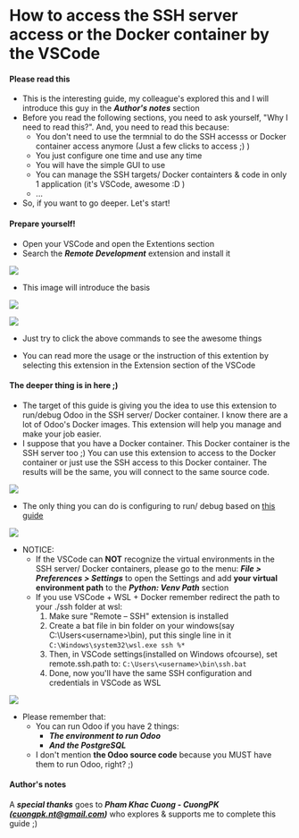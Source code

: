 # How to access the SSH server access or the Docker container by the VSCode

#### Please read this
- This is the interesting guide, my colleague's explored this and I will introduce this guy in the ***Author's notes*** section
- Before you read the following sections, you need to ask yourself, "Why I need to read this?". And, you need to read this because:
  - You don't need to use the termnial to do the SSH accesss or Docker container access anymore (Just a few clicks to access ;) )
  - You just configure one time and use any time
  - You will have the simple GUI to use
  - You can manage the SSH targets/ Docker containters & code in only 1 application (it's VSCode, awesome :D )
  - ...
- So, if you want to go deeper. Let's start!

#### Prepare yourself!
- Open your VSCode and open the Extentions section
- Search the ***Remote Development*** extension and install it

![](static/img/guide_ssh_docker_vscode/guide_ssh_docker_vscode_01.png)

- This image will introduce the basis

![](static/img/guide_ssh_docker_vscode/guide_ssh_docker_vscode_02.png)

![](static/img/guide_ssh_docker_vscode/guide_ssh_docker_vscode_03.png)

- Just try to click the above commands to see the awesome things

- You can read more the usage or the instruction of this extention by selecting this extension in the Extension section of the VSCode

#### The deeper thing is in here ;)
- The target of this guide is giving you the idea to use this extension to run/debug Odoo in the SSH server/ Docker container. I know there are a lot of Odoo's Docker images. This extension will help you manage and make your job easier.
- I suppose that you have a Docker container. This Docker container is the SSH server too ;) You can use this extension to access to the Docker container or just use the SSH access to this Docker container. The results will be the same, you will connect to the same source code.

![](static/img/guide_ssh_docker_vscode/guide_ssh_docker_vscode_04.png)

- The only thing you can do is configuring to run/ debug based on [this guide](https://github.com/sonhd91/how-to-setup-the-odoo-simple-development-envinroment/blob/master/DEBUG_ODOO_BY_VSCODE.md)

![](static/img/guide_ssh_docker_vscode/guide_ssh_docker_vscode_05.png)

- NOTICE: 
  - If the VSCode can **NOT** recognize the virtual environments in the SSH server/ Docker containers, please go to the menu: ***File > Preferences > Settings*** to open the Settings and add **your virtual environment path** to the ***Python: Venv Path*** section
  - If you use VSCode + WSL + Docker remember redirect the path to your ./ssh folder at wsl:
    1. Make sure "Remote – SSH" extension is installed
    2. Create a bat file in bin folder on your windows(say C:\Users\<username>\bin), put this single line in it
        `C:\Windows\system32\wsl.exe ssh %*`
    3. Then, in VSCode settings(installed on Windows ofcourse), set remote.ssh.path to:
        `C:\Users\<username>\bin\ssh.bat`
    4. Done, now you'll have the same SSH configuration and credentials in VSCode as WSL

![](static/img/guide_ssh_docker_vscode/guide_ssh_docker_vscode_06.png)

- Please remember that:
  - You can run Odoo if you have 2 things:
    - ***The environment to run Odoo***
    - ***And the PostgreSQL***
  - I don't mention **the Odoo source code** because you MUST have them to run Odoo, right? ;)

#### Author's notes
A ***special thanks*** goes to ***Pham Khac Cuong - CuongPK (cuongpk.nt@gmail.com)*** who explores & supports me to complete this guide ;)
